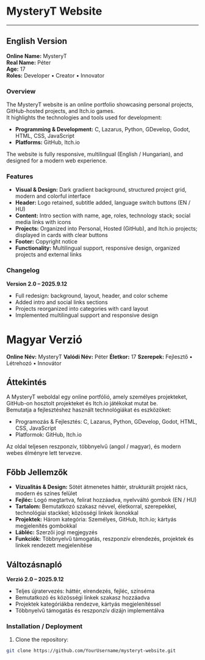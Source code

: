 # MysteryT Website

---

## English Version

**Online Name:** MysteryT  
**Real Name:** Péter  
**Age:** 17  
**Roles:** Developer • Creator • Innovator  

### Overview
The MysteryT website is an online portfolio showcasing personal projects, GitHub-hosted projects, and Itch.io games.  
It highlights the technologies and tools used for development:

- **Programming & Development:** C, Lazarus, Python, GDevelop, Godot, HTML, CSS, JavaScript  
- **Platforms:** GitHub, Itch.io  

The website is fully responsive, multilingual (English / Hungarian), and designed for a modern web experience.

### Features
- **Visual & Design:** Dark gradient background, structured project grid, modern and colorful interface  
- **Header:** Logo retained, subtitle added, language switch buttons (EN / HU)  
- **Content:** Intro section with name, age, roles, technology stack; social media links with icons  
- **Projects:** Organized into Personal, Hosted (GitHub), and Itch.io projects; displayed in cards with clear buttons  
- **Footer:** Copyright notice  
- **Functionality:** Multilingual support, responsive design, organized projects and external links  

### Changelog
**Version 2.0 – 2025.9.12**  
- Full redesign: background, layout, header, and color scheme  
- Added intro and social links sections  
- Projects reorganized into categories with card layout  
- Implemented multilingual support and responsive design  

Magyar Verzió
=============

**Online Név:** MysteryT
**Valódi Név:** Péter 
**Életkor:** 17
**Szerepek:** Fejlesztő • Létrehozó • Innovátor

Áttekintés
----------
A MysteryT weboldal egy online portfólió, amely személyes projekteket, GitHub-on hosztolt projekteket és Itch.io játékokat mutat be.  
Bemutatja a fejlesztéshez használt technológiákat és eszközöket:

- Programozás & Fejlesztés: C, Lazarus, Python, GDevelop, Godot, HTML, CSS, JavaScript  
- Platformok: GitHub, Itch.io  

Az oldal teljesen reszponzív, többnyelvű (angol / magyar), és modern webes élményre lett tervezve.

Főbb Jellemzők
---------------
- **Vizualitás & Design:** Sötét átmenetes háttér, strukturált projekt rács, modern és színes felület  
- **Fejléc:** Logó megtartva, felirat hozzáadva, nyelvváltó gombok (EN / HU)  
- **Tartalom:** Bemutatkozó szakasz névvel, életkorral, szerepekkel, technológiai stackkel; közösségi linkek ikonokkal  
- **Projektek:** Három kategória: Személyes, GitHub, Itch.io; kártyás megjelenítés gombokkal  
- **Lábléc:** Szerzői jogi megjegyzés  
- **Funkciók:** Többnyelvű támogatás, reszponzív elrendezés, projektek és linkek rendezett megjelenítése  

Változásnapló
--------------
**Verzió 2.0 – 2025.9.12**  
- Teljes újratervezés: háttér, elrendezés, fejléc, színséma  
- Bemutatkozó és közösségi linkek szakasz hozzáadva  
- Projektek kategóriákba rendezve, kártyás megjelenítéssel  
- Többnyelvű támogatás és reszponzív dizájn implementálva  


### Installation / Deployment
1. Clone the repository:  
```bash
git clone https://github.com/YourUsername/mysteryt-website.git


